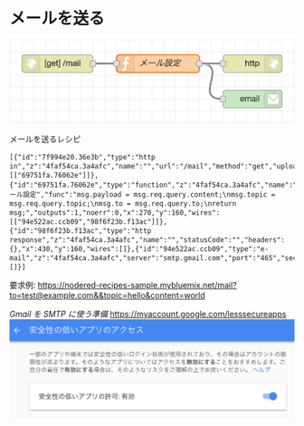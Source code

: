 # メールを送る

![flow](https://github.com/Daiki-Kawanuma/nodered-recipes/blob/master/send-email/image.png)

メールを送るレシピ

```
[{"id":"7f994e20.36e3b","type":"http in","z":"4faf54ca.3a4afc","name":"","url":"/mail","method":"get","upload":false,"swaggerDoc":"","x":100,"y":160,"wires":[["69751fa.76062e"]]},{"id":"69751fa.76062e","type":"function","z":"4faf54ca.3a4afc","name":"メール設定","func":"msg.payload = msg.req.query.content;\nmsg.topic = msg.req.query.topic;\nmsg.to = msg.req.query.to;\nreturn msg;","outputs":1,"noerr":0,"x":270,"y":160,"wires":[["94e522ac.ccb09","98f6f23b.f13ac"]]},{"id":"98f6f23b.f13ac","type":"http response","z":"4faf54ca.3a4afc","name":"","statusCode":"","headers":{},"x":430,"y":160,"wires":[]},{"id":"94e522ac.ccb09","type":"e-mail","z":"4faf54ca.3a4afc","server":"smtp.gmail.com","port":"465","secure":true,"name":"","dname":"","x":430,"y":220,"wires":[]}]
```

要求例: https://nodered-recipes-sample.mybluemix.net/mail?to=test@example.com&&topic=hello&content=world

*Gmail を SMTP に使う準備*
https://myaccount.google.com/lesssecureapps
![flow](https://github.com/Daiki-Kawanuma/nodered-recipes/blob/master/send-email/image2.png)

